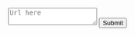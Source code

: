 <!DOCTYPE html>
<html lang="en" >
<head>
<meta charset="UTF-8">
<title>CodePen - A Pen by Get Lookover</title>
<link rel="stylesheet" href="./style.css">

</head>
<body>
<!-- partial:index.partial.html -->
<textarea placeholder="Url here "></textarea>
<button>Submit</button>
<div id="qrcode"></div>
<script src="https://cdn.rawgit.com/davidshimjs/qrcodejs/gh-pages/qrcode.min.js"></script>
<!-- partial -->
<script  src="./script.js"></script>

</body>
</html>
